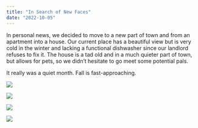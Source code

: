 ```yaml
---
title: "In Search of New Faces"
date: "2022-10-05"
---
```


In personal news, we decided to move to a new part of town and from an apartment into a house. Our current place has a beautiful view but is very cold in the winter and lacking a functional dishwasher since our landlord refuses to fix it. The house is a tad old and in a much quieter part of town, but allows for pets, so we didn’t hesitate to go meet some potential pals.

It really was a quiet month. Fall is fast-approaching.

![](images/DSCF5103.jpg)

![](images/DSCF5114.jpg)

![](images/DSCF5126.jpg)

![](images/DSCF5154.jpg)
